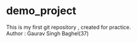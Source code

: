# demo_project
This is my first git repository , created for practice.
<br>
Author : Gaurav Singh Baghel(37)
